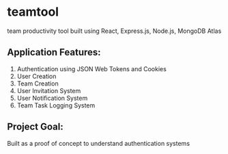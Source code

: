 # teamtool
team productivity tool built using React, Express.js, Node.js, MongoDB Atlas

## Application Features:
1. Authentication using JSON Web Tokens and Cookies
2. User Creation
3. Team Creation
4. User Invitation System
5. User Notification System
6. Team Task Logging System

## Project Goal:
Built as a proof of concept to understand authentication systems
